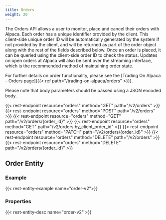 ```yaml
---
title: Orders
weight: 20
---
```



The Orders API allows a user to monitor, place and cancel their orders
with Alpaca. Each order has a unique identifier provided by the client.
This client-side unique order ID will be automatically generated by the
system if not provided by the client, and will be returned as part of the
order object along with the rest of the fields described below. Once an
order is placed, it can be queried using the client-side order ID to check
the status. Updates on open orders at Alpaca will also be sent over the
streaming interface, which is the recommended method of maintaining order
state.

For further details on order functionality, please see the [Trading On Alpaca - Orders page]({{< ref path="/trading-on-alpaca/orders" >}}).

Please note that body parameters should be passed using a JSON encoded body.

{{< rest-endpoint resource="orders" method="GET" path="/v2/orders" >}}
{{< rest-endpoint resource="orders" method="POST" path="/v2/orders" >}}
{{< rest-endpoint resource="orders" method="GET" path="/v2/orders/{order_id}" >}}
{{< rest-endpoint resource="orders" method="GET" path="/v2/orders:by_client_order_id" >}}
{{< rest-endpoint resource="orders" method="PATCH" path="/v2/orders/{order_id}" >}}
{{< rest-endpoint resource="orders" method="DELETE" path="/v2/orders" >}}
{{< rest-endpoint resource="orders" method="DELETE" path="/v2/orders/{order_id}" >}}

## Order Entity

### Example
{{< rest-entity-example name="order-v2">}}

### Properties
{{< rest-entity-desc name="order-v2" >}}
